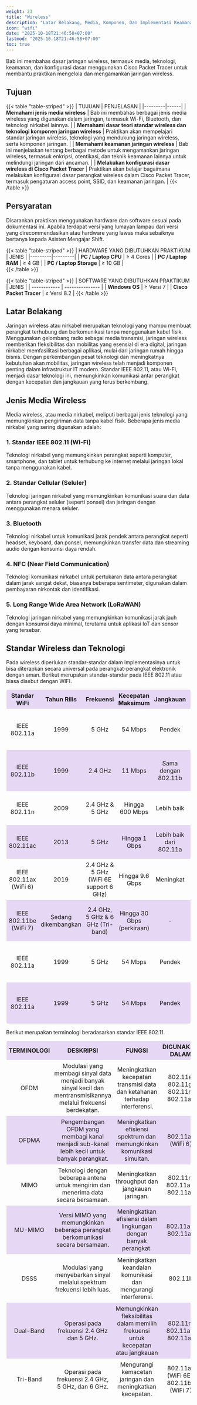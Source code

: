 ```yaml
---
weight: 23
title: "Wireless"
description: "Latar Belakang, Media, Komponen, Dan Implementasi Keamanan Wireless"
icon: "wifi"
date: "2025-10-18T21:46:58+07:00"
lastmod: "2025-10-18T21:46:58+07:00"
toc: true
---
```


Bab ini membahas dasar jaringan wireless, termasuk media, teknologi, keamanan, dan konfigurasi dasar menggunakan Cisco Packet Tracer untuk membantu praktikan mengelola dan mengamankan jaringan wireless.

## Tujuan

{{< table "table-striped" >}}
| TUJUAN | PENJELASAN |
|---------|------|
| **Memahami jenis media wireless** | Bab ini membahas berbagai jenis media wireless yang digunakan dalam jaringan, termasuk Wi-Fi, Bluetooth, dan teknologi nirkabel lainnya. |
| **Memahami dasar teori standar wireless dan teknologi komponen jaringan wireless** | Praktikan akan mempelajari standar jaringan wireless, teknologi yang mendukung jaringan wireless, serta komponen jaringan. |
| **Memahami keamanan jaringan wireless** | Bab ini menjelaskan tentang berbagai metode untuk mengamankan jaringan wireless, termasuk enkripsi, otentikasi, dan teknik keamanan lainnya untuk melindungi jaringan dari ancaman. |
| **Melakukan konfigurasi dasar wireless di Cisco Packet Tracer** | Praktikan akan belajar bagaimana melakukan konfigurasi dasar perangkat wireless dalam Cisco Packet Tracer, termasuk pengaturan access point, SSID, dan keamanan jaringan. |
{{< /table >}}

## Persyaratan

Disarankan praktikan menggunakan hardware dan software sesuai pada dokumentasi ini.
Apabila terdapat versi yang lumayan lampau dari versi yang direcommendasikan atau
hardware yang lawas maka sebaiknya bertanya kepada Asisten Mengajar Shift.

{{< table "table-striped" >}}
| HARDWARE YANG DIBUTUHKAN PRAKTIKUM | JENIS |
|---------|---------|
| **PC / Laptop CPU** | ≥ 4 Cores |
| **PC / Laptop RAM** | ≥ 4 GB |
| **PC / Laptop Storage** | ≥ 10 GB |  
{{< /table >}}

{{< table "table-striped" >}}
| SOFTWARE YANG DIBUTUHKAN PRAKTIKUM | JENIS |
| ------------ | --------------- |
| **Windows OS** | ≥ Versi 7 |
| **Cisco Packet Tracer** | ≥ Versi 8.2 |
{{< /table >}}

## Latar Belakang

Jaringan wireless atau nirkabel merupakan teknologi yang mampu membuat
perangkat terhubung dan berkomunikasi tanpa menggunakan kabel fisik.
Menggunakan gelombang radio sebagai media transmisi, jaringan wireless
memberikan fleksibilitas dan mobilitas yang esensial di era digital, jaringan nirkabel
memfasilitasi berbagai aplikasi, mulai dari jaringan rumah hingga bisnis. Dengan
perkembangan pesat teknologi dan meningkatnya kebutuhan akan mobilitas, jaringan
wireless telah menjadi komponen penting dalam infrastruktur IT modern. Standar
IEEE 802.11, atau Wi-Fi, menjadi dasar teknologi ini, memungkinkan komunikasi antar
perangkat dengan kecepatan dan jangkauan yang terus berkembang.

## Jenis Media Wireless

Media wireless, atau media nirkabel, meliputi berbagai jenis teknologi yang
memungkinkan pengiriman data tanpa kabel fisik. Beberapa jenis media nirkabel yang
sering digunakan adalah:

### 1. Standar IEEE 802.11 (Wi-Fi)

Teknologi nirkabel yang memungkinkan perangkat seperti komputer,
smartphone, dan tablet untuk terhubung ke internet melalui jaringan lokal tanpa
menggunakan kabel.

### 2. Standar Cellular (Seluler)

Teknologi jaringan nirkabel yang memungkinkan komunikasi suara dan data
antara perangkat seluler (seperti ponsel) dan jaringan dengan menggunakan menara
seluler.

### 3. Bluetooth

Teknologi nirkabel untuk komunikasi jarak pendek antara perangkat seperti
headset, keyboard, dan ponsel, memungkinkan transfer data dan streaming audio
dengan konsumsi daya rendah.

### 4. NFC (Near Field Communication)

Teknologi komunikasi nirkabel untuk pertukaran data antara perangkat dalam
jarak sangat dekat, biasanya beberapa sentimeter, digunakan dalam pembayaran
nirkontak dan identifikasi.

### 5. Long Range Wide Area Network (LoRaWAN)

Teknologi jaringan nirkabel yang memungkinkan komunikasi jarak jauh
dengan konsumsi daya minimal, terutama untuk aplikasi IoT dan sensor yang tersebar.

## Standar Wireless dan Teknologi

Pada wireless diperlukan standar-standar dalam implementasinya untuk bisa
diterapkan secara universal pada perangkat-perangkat elektronik dengan aman.
Berikut merupakan standar-standar pada IEEE 802.11 atau biasa disebut dengan WIFI.

<table style="border-collapse: separate; border-spacing: 0; border-radius: 5px; width: 100%; text-align: center; margin: 0 auto; border: 1px solid #ffffff21; overflow: hidden;">
   <tr style="background-color: #7928ca2e; border-radius: 12px;  width: 10%;">
      <th style="border: none; padding: 6px;  width: 10%;">Standar WiFi</th>
      <th style="border: none; padding: 6px;  width: 10%;">Tahun Rilis</th> 
       <th style="border: none; padding: 6px;  width: 15%;">Frekuensi</th>
       <th style="border: none; padding: 6px;  width: 20%;">Kecepatan Maksimum</th>
       <th style="border: none; padding: 6px;  width: 20%;">Jangkauan</th>
       <th style="border: none; padding: 6px;  width: 25%;">Karakteristik Utama</th>
   </tr>
   <tr style="border: 1px solid #7928ca2e;">
       <td style="border: none; padding: 6px;">IEEE 802.11a</td>
       <td style="border: none; padding: 6px; ">1999</td>
       <td style="border: none; padding: 6px;">5 GHz</td>
       <td style="border: none; padding: 6px; ">54 Mbps</td>
       <td style="border: none; padding: 6px;">Pendek</td>
       <td style="border: none; padding: 6px; ">OFDM, tahan interferensi, tidak kompatibel dengan 802.11b/g</td>
   </tr>
   <tr style="background-color: #7928ca2e;">
       <td style="border: none; padding: 6px;">IEEE 802.11b</td>
       <td style="border: none; padding: 6px; ">1999</td>
       <td style="border: none; padding: 6px;">2.4 GHz</td>
       <td style="border: none; padding: 6px; ">11 Mbps</td>
       <td style="border: none; padding: 6px;">Sama dengan 802.11b</td>
       <td style="border: none; padding: 6px; ">OFDM, kompatibel dengan 802.11b, kecepatan lebih tinggi</td>
   </tr>
   <tr>
       <td style="border: none; padding: 6px;">IEEE 802.11n</td>
       <td style="border: none; padding: 6px; ">2009</td>
       <td style="border: none; padding: 6px;">2.4 GHz & 5 GHz</td>
       <td style="border: none; padding: 6px; ">Hingga 600 Mbps</td>
       <td style="border: none; padding: 6px;">Lebih baik</td>
       <td style="border: none; padding: 6px; ">MIMO, dual-band, kompatibel dengan 802.11a/b/g</td>
   </tr>
   <tr style="background-color: #7928ca2e;">
       <td style="border: none; padding: 6px;">IEEE 802.11ac</td>
       <td style="border: none; padding: 6px; ">2013</td>
       <td style="border: none; padding: 6px;">5 GHz</td>
       <td style="border: none; padding: 6px; ">Hingga 1 Gbps</td>
       <td style="border: none; padding: 6px;">Lebih baik dari 802.11a</td>
       <td style="border: none; padding: 6px; ">MU-MIMO, kanal lebar, kompatibel dengan 802.11a/n</td>
   </tr>
   <tr>
       <td style="border: none; padding: 6px;">IEEE 802.11ax (WiFi 6)</td>
       <td style="border: none; padding: 6px; ">2019</td>
       <td style="border: none; padding: 6px;">2.4 GHz & 5 GHz (WiFi 6E support 6 GHz)</td>
       <td style="border: none; padding: 6px; ">Hingga 9.6 Gbps</td>
       <td style="border: none; padding: 6px;">Meningkat</td>
       <td style="border: none; padding: 6px; ">OFDMA, MIMO, efisiensi tinggi, kompatibel dengan 802.11a/b/g/n/ac</td>
   </tr>
   <tr style="background-color: #7928ca2e;">
       <td style="border: none; padding: 6px;">IEEE 802.11be (WiFi 7)</td>
       <td style="border: none; padding: 6px; ">Sedang dikembangkan</td>
       <td style="border: none; padding: 6px;">2.4 GHz, 5 GHz & 6 GHz (Tri-band)</td>
       <td style="border: none; padding: 6px; ">Hingga 30 Gbps (perkiraan)</td>
       <td style="border: none; padding: 6px;">-</td>
       <td style="border: none; padding: 6px; ">Peningkatan MU MIMO, OFDMA, target kecepatan lebih tinggi dan latensi rendah</td>
   </tr>
   <tr>
       <td style="border: none; padding: 6px;">IEEE 802.11a</td>
       <td style="border: none; padding: 6px; ">1999</td>
       <td style="border: none; padding: 6px;">5 GHz</td>
       <td style="border: none; padding: 6px; ">54 Mbps</td>
       <td style="border: none; padding: 6px;">Pendek</td>
       <td style="border: none; padding: 6px; ">OFDM, tahan interferensi, tidak kompatibel dengan 802.11b/g</td>
   </tr>
   <tr style="background-color: #7928ca2e;">
       <td style="border: none; padding: 6px;">IEEE 802.11a</td>
       <td style="border: none; padding: 6px; ">1999</td>
       <td style="border: none; padding: 6px;">5 GHz</td>
       <td style="border: none; padding: 6px; ">54 Mbps</td>
       <td style="border: none; padding: 6px;">Pendek</td>
       <td style="border: none; padding: 6px; ">OFDM, tahan interferensi, tidak kompatibel dengan 802.11b/g</td>
   </tr>
   </table>

<span></span>

Berikut merupakan terminologi beradasarkan standar IEEE 802.11.

<table style="border-collapse: separate; border-spacing: 0; border-radius: 5px; width: 100%; text-align: center; margin: 0 auto; border: 1px solid #ffffff21; overflow: hidden;">
   <tr style="background-color: #7928ca2e; border-radius: 12px;  width: 10%;">
      <th style="border: none; padding: 6px;  width: 20%;">TERMINOLOGI</th>
      <th style="border: none; padding: 6px;  width: 35%;">DESKRIPSI</th> 
       <th style="border: none; padding: 6px;  width: 35%;">FUNGSI</th>
       <th style="border: none; padding: 6px;  width: 10%;">DIGUNAKAN DALAM</th>
   </tr>
   <tr style="border: 1px solid #7928ca2e;">
       <td style="border: none; padding: 6px;">OFDM</td>
       <td style="border: none; padding: 6px; ">Modulasi yang membagi sinyal data menjadi banyak sinyal kecil dan mentransmisikannya melalui frekuensi berdekatan.</td>
       <td style="border: none; padding: 6px;">Meningkatkan kecepatan transmisi data dan ketahanan terhadap interferensi.</td>
       <td style="border: none; padding: 6px; ">802.11a, 802.11g, 802.11n, 802.11ac</td>
   </tr>
   <tr style="background-color: #7928ca2e;">
       <td style="border: none; padding: 6px;">OFDMA</td>
       <td style="border: none; padding: 6px; ">Pengembangan OFDM yang membagi kanal menjadi sub-kanal lebih kecil untuk banyak perangkat.</td>
       <td style="border: none; padding: 6px;">Meningkatkan efisiensi spektrum dan memungkinkan komunikasi simultan.</td>
       <td style="border: none; padding: 6px; ">802.11ax (WiFi 6)</td>
   </tr>
   <tr>
       <td style="border: none; padding: 6px;">MIMO</td>
       <td style="border: none; padding: 6px; ">Teknologi dengan beberapa antena untuk mengirim dan menerima data secara bersamaan.</td>
       <td style="border: none; padding: 6px;">Meningkatkan throughput dan jangkauan jaringan.</td>
       <td style="border: none; padding: 6px; ">802.11n, 802.11ac, 802.11ax</td>
   </tr>
   <tr style="background-color: #7928ca2e;">
       <td style="border: none; padding: 6px;">MU-MIMO</td>
       <td style="border: none; padding: 6px; ">Versi MIMO yang memungkinkan beberapa perangkat berkomunikasi secara bersamaan.</td>
       <td style="border: none; padding: 6px;">Meningkatkan efisiensi dalam lingkungan dengan banyak perangkat.</td>
       <td style="border: none; padding: 6px; ">802.11ac, 802.11ax</td>
   </tr>
   <tr>
       <td style="border: none; padding: 6px;">DSSS</td>
       <td style="border: none; padding: 6px; ">Modulasi yang menyebarkan sinyal melalui spektrum frekuensi lebih luas.</td>
       <td style="border: none; padding: 6px;">Meningkatkan keandalan komunikasi dan mengurangi interferensi.</td>
       <td style="border: none; padding: 6px; ">802.11b</td>
   </tr>
   <tr style="background-color: #7928ca2e;">
       <td style="border: none; padding: 6px;">Dual-Band</td>
       <td style="border: none; padding: 6px; ">Operasi pada frekuensi 2.4 GHz dan 5 GHz.</td>
       <td style="border: none; padding: 6px;">Memungkinkan fleksibilitas dalam memilih frekuensi untuk kecepatan atau jangkauan</td>
       <td style="border: none; padding: 6px; ">802.11n, 802.11ac, 802.11ax</td>
   </tr>
   <tr>
       <td style="border: none; padding: 6px;">Tri-Band</td>
       <td style="border: none; padding: 6px; ">Operasi pada frekuensi 2.4 GHz, 5 GHz, dan 6 GHz.</td>
       <td style="border: none; padding: 6px;">Mengurangi kemacetan jaringan dan meningkatkan kecepatan.</td>
       <td style="border: none; padding: 6px; ">802.11ax (WiFi 6E), 802.11be (WiFi 7)</td>
   </tr>
   </table>
